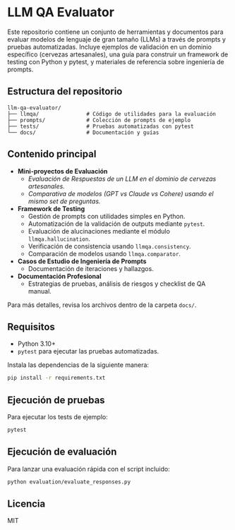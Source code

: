# LLM QA Evaluator

Este repositorio contiene un conjunto de herramientas y documentos para evaluar modelos de lenguaje de gran tamaño (LLMs) a través de prompts y pruebas automatizadas. Incluye ejemplos de validación en un dominio específico (cervezas artesanales), una guía para construir un framework de testing con Python y pytest, y materiales de referencia sobre ingeniería de prompts.

## Estructura del repositorio

```
llm-qa-evaluator/
├── llmqa/               # Código de utilidades para la evaluación
├── prompts/             # Colección de prompts de ejemplo
├── tests/               # Pruebas automatizadas con pytest
└── docs/                # Documentación y guías
```

## Contenido principal

- **Mini-proyectos de Evaluación**
  - *Evaluación de Respuestas de un LLM en el dominio de cervezas artesanales.*
  - *Comparativa de modelos (GPT vs Claude vs Cohere) usando el mismo set de preguntas.*
- **Framework de Testing**
  - Gestión de prompts con utilidades simples en Python.
  - Automatización de la validación de outputs mediante `pytest`.
  - Evaluación de alucinaciones mediante el módulo `llmqa.hallucination`.
  - Verificación de consistencia usando `llmqa.consistency`.
  - Comparación de modelos usando `llmqa.comparator`.
- **Casos de Estudio de Ingeniería de Prompts**
  - Documentación de iteraciones y hallazgos.
- **Documentación Profesional**
  - Estrategias de pruebas, análisis de riesgos y checklist de QA manual.

Para más detalles, revisa los archivos dentro de la carpeta `docs/`.

## Requisitos

- Python 3.10+
- `pytest` para ejecutar las pruebas automatizadas.

Instala las dependencias de la siguiente manera:

```bash
pip install -r requirements.txt
```

## Ejecución de pruebas

Para ejecutar los tests de ejemplo:

```bash
pytest
```

## Ejecución de evaluación

Para lanzar una evaluación rápida con el script incluido:

```bash
python evaluation/evaluate_responses.py
```

## Licencia

MIT
